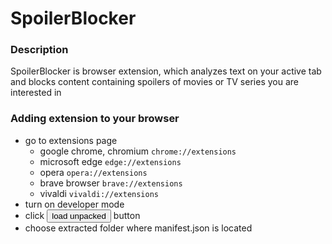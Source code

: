 # SpoilerBlocker

### Description
SpoilerBlocker is browser extension, which analyzes text on your active tab and blocks content containing spoilers of movies or TV series you are interested in

### Adding extension to your browser
- go to extensions page
    - google chrome, chromium <code>chrome://extensions</code>
    - microsoft edge <code>edge://extensions</code>
    - opera <code>opera://extensions</code>
    - brave browser <code>brave://extensions</code>
    - vivaldi <code>vivaldi://extensions</code>
- turn on developer mode
- click <button>load unpacked</button> button
- choose extracted folder where manifest.json is located